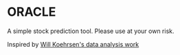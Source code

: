 # ORACLE
A simple stock prediction tool. 
Please use at your own risk.

Inspired by [Will Koehrsen's data analysis work](https://github.com/WillKoehrsen/Data-Analysis)